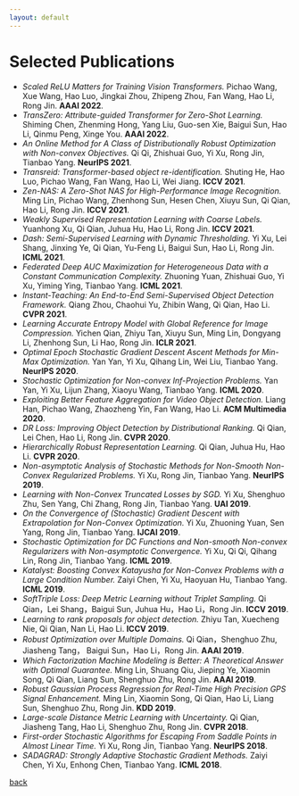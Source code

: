```yaml
---
layout: default
---
```


# Selected Publications

* _Scaled ReLU Matters for Training Vision Transformers._ Pichao Wang, Xue Wang, Hao Luo, Jingkai Zhou, Zhipeng Zhou, Fan Wang, Hao Li, Rong Jin. **AAAI 2022**. 
* _TransZero: Attribute-guided Transformer for Zero-Shot Learning._ Shiming Chen, Zhenming Hong, Yang Liu, Guo-sen Xie, Baigui Sun, Hao Li, Qinmu Peng, Xinge You. **AAAI 2022**.
*  _An Online Method for A Class of Distributionally Robust Optimization with Non-convex Objectives._ Qi Qi, Zhishuai Guo, Yi Xu, Rong Jin, Tianbao Yang. **NeurIPS 2021**. 
* _Transreid: Transformer-based object re-identification._ Shuting He, Hao Luo, Pichao Wang, Fan Wang, Hao Li, Wei Jiang. **ICCV 2021**.
* _Zen-NAS: A Zero-Shot NAS for High-Performance Image Recognition._ Ming Lin, Pichao Wang, Zhenhong Sun, Hesen Chen, Xiuyu Sun, Qi Qian, Hao Li, Rong Jin. **ICCV 2021**.
* _Weakly Supervised Representation Learning with Coarse Labels._ Yuanhong Xu, Qi Qian, Juhua Hu, Hao Li, Rong Jin. **ICCV 2021**.
* _Dash: Semi-Supervised Learning with Dynamic Thresholding._ Yi Xu, Lei Shang, Jinxing Ye, Qi Qian, Yu-Feng Li, Baigui Sun, Hao Li, Rong Jin. **ICML 2021**.
* _Federated Deep AUC Maximization for Heterogeneous Data with a Constant Communication Complexity._ Zhuoning Yuan, Zhishuai Guo, Yi Xu, Yiming Ying, Tianbao Yang. **ICML 2021**.
* _Instant-Teaching: An End-to-End Semi-Supervised Object Detection Framework._ Qiang Zhou, Chaohui Yu, Zhibin Wang, Qi Qian, Hao Li. **CVPR 2021**.
* _Learning Accurate Entropy Model with Global Reference for Image Compression._ Yichen Qian, Zhiyu Tan, Xiuyu Sun, Ming Lin, Dongyang Li, Zhenhong Sun, Li Hao, Rong Jin. **ICLR 2021**.
* _Optimal Epoch Stochastic Gradient Descent Ascent Methods for Min-Max Optimization._ Yan Yan, Yi Xu, Qihang Lin, Wei Liu, Tianbao Yang. **NeurIPS 2020**.
* _Stochastic Optimization for Non-convex Inf-Projection Problems._ Yan Yan, Yi Xu, Lijun Zhang, Xiaoyu Wang, Tianbao Yang. **ICML 2020**.
* _Exploiting Better Feature Aggregation for Video Object Detection._ Liang Han, Pichao Wang, Zhaozheng Yin, Fan Wang, Hao Li. **ACM Multimedia 2020**.
* _DR Loss: Improving Object Detection by Distributional Ranking._ Qi Qian, Lei Chen, Hao Li, Rong Jin. **CVPR 2020**.
* _Hierarchically Robust Representation Learning._ Qi Qian, Juhua Hu, Hao Li. **CVPR 2020**.
* _Non-asymptotic Analysis of Stochastic Methods for Non-Smooth Non-Convex Regularized Problems._ Yi Xu, Rong Jin, Tianbao Yang. **NeurIPS 2019**.
* _Learning with Non-Convex Truncated Losses by SGD._ Yi Xu, Shenghuo Zhu, Sen Yang, Chi Zhang, Rong Jin, Tianbao Yang. **UAI 2019**. 
* _On the Convergence of (Stochastic) Gradient Descent with Extrapolation for Non-Convex Optimization._ Yi Xu, Zhuoning Yuan, Sen Yang, Rong Jin, Tianbao Yang. **IJCAI 2019**.
* _Stochastic Optimization for DC Functions and Non-smooth Non-convex Regularizers with Non-asymptotic Convergence._ Yi Xu, Qi Qi, Qihang Lin, Rong Jin, Tianbao Yang. **ICML 2019**.
* _Katalyst: Boosting Convex Katayusha for Non-Convex Problems with a Large Condition Number._ Zaiyi Chen, Yi Xu, Haoyuan Hu, Tianbao Yang. **ICML 2019**.
* _SoftTriple Loss: Deep Metric Learning without Triplet Sampling._  Qi Qian，Lei Shang，Baigui Sun, Juhua Hu，Hao Li，Rong Jin. **ICCV 2019**.
* _Learning to rank proposals for object detection._ Zhiyu Tan, Xuecheng Nie, Qi Qian, Nan Li, Hao Li. **ICCV 2019**.
* _Robust Optimization over Multiple Domains._ Qi Qian，Shenghuo Zhu, Jiasheng Tang， Baigui Sun，Hao Li，Rong Jin. **AAAI 2019**.
* _Which Factorization Machine Modeling is Better: A Theoretical Answer with Optimal Guarantee._  Ming Lin, Shuang Qiu, Jieping Ye, Xiaomin Song, Qi Qian, Liang Sun, Shenghuo Zhu, Rong Jin. **AAAI 2019**.
* _Robust Gaussian Process Regression for Real-Time High Precision GPS Signal Enhancement._  Ming Lin, Xiaomin Song, Qi Qian, Hao Li, Liang Sun, Shenghuo Zhu, Rong Jin. **KDD 2019**.
* _Large-scale Distance Metric Learning with Uncertainty._  Qi Qian, Jiasheng Tang, Hao Li, Shenghuo Zhu, Rong Jin. **CVPR 2018**.
* _First-order Stochastic Algorithms for Escaping From Saddle Points in Almost Linear Time._ Yi Xu, Rong Jin, Tianbao Yang. **NeurIPS 2018**.
* _SADAGRAD: Strongly Adaptive Stochastic Gradient Methods._ Zaiyi Chen, Yi Xu, Enhong Chen, Tianbao Yang. **ICML 2018**.


[back](./)
